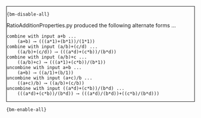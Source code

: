 <div style="border:1px solid black;">

`{bm-disable-all}`

RatioAdditionProperties.py produced the following alternate forms ...

```
combine with input a+b ...
    (a+b) ⟶ (((a*1)+(b*1))/(1*1))
combine with input (a/b)+(c/d) ...
    ((a/b)+(c/d)) ⟶ (((a*d)+(c*b))/(b*d))
combine with input (a/b)+c ...
    ((a/b)+c) ⟶ (((a*1)+(c*b))/(b*1))
uncombine with input a+b ...
    (a+b) ⟶ ((a/1)+(b/1))
uncombine with input (a+c)/b ...
    ((a+c)/b) ⟶ ((a/b)+(c/b))
uncombine with input ((a*d)+(c*b))/(b*d) ...
    (((a*d)+(c*b))/(b*d)) ⟶ (((a*d)/(b*d))+((c*b)/(b*d)))
```

</div>

`{bm-enable-all}`

